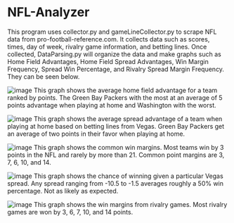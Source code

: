 # NFL-Analyzer
This program uses collector.py and gameLineCollector.py to scrape NFL data from pro-football-reference.com. It collects data such as scores, times, day of week, rivalry game information, and betting lines. Once collected, DataParsing.py will organize the data and make graphs such as Home Field Advantages, Home Field Spread Advantages, Win Margin Frequency, Spread Win Percentage, and Rivalry Spread Margin Frequency. They can be seen below.

![image](https://github.com/sjohn248/NFL-Analyzer/assets/89377875/3f410d4d-c2fb-4f3b-aa57-acdab4fd18df)
This graph shows the average home field advantage for a team ranked by points. The Green Bay Packers with the most at an average of 5 points advantage when playing at home and Washington with the worst.

![image](https://github.com/sjohn248/NFL-Analyzer/assets/89377875/9369a443-ea5d-44f7-afd9-e98f56cafc27)
This graph shows the average spread advantage of a team when playing at home based on betting lines from Vegas. Green Bay Packers get an average of two points in their favor when playing at home.

![image](https://github.com/sjohn248/NFL-Analyzer/assets/89377875/6cb41fec-063e-4fe3-8e1a-938d56cab2e9)
This graph shows the common win margins. Most teams win by 3 points in the NFL and rarely by more than 21. Common point margins are 3, 7, 6, 10, and 14.

![image](https://github.com/sjohn248/NFL-Analyzer/assets/89377875/1bf50e8e-4312-4225-9cd9-b9b4529c3098)
This graph shows the chance of winning given a particular Vegas spread. Any spread ranging from -10.5 to -1.5 averages roughly a 50% win percentage. Not as likely as expected.

![image](https://github.com/sjohn248/NFL-Analyzer/assets/89377875/530ed66c-8393-4f61-bb3d-730ab60b0ec5)
This graph shows the win margins from rivalry games. Most rivalry games are won by 3, 6, 7, 10, and 14 points.
